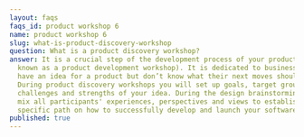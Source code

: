 ```yaml
---
layout: faqs
faqs_id: product workshop 6
name: product workshop 6
slug: what-is-product-discovery-workshop
question: What is a product discovery workshop?
answer: It is a crucial step of the development process of your product (also
  known as a product development workshop). It is dedicated to businesses that
  have an idea for a product but don’t know what their next moves should be.
  During product discovery workshops you will set up goals, target groups,
  challenges and strengths of your idea. During the design brainstorming we will
  mix all participants' experiences, perspectives and views to establish a
  specific path on how to successfully develop and launch your software product.
published: true
---
```

